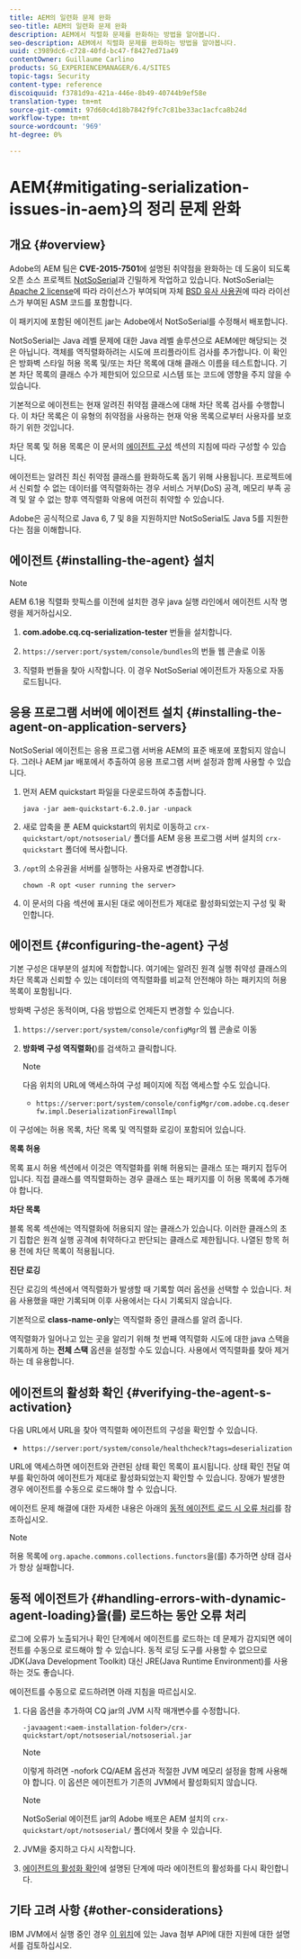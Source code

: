 ```yaml
---
title: AEM의 일련화 문제 완화
seo-title: AEM의 일련화 문제 완화
description: AEM에서 직렬화 문제를 완화하는 방법을 알아봅니다.
seo-description: AEM에서 직렬화 문제를 완화하는 방법을 알아봅니다.
uuid: c3989dc6-c728-40fd-bc47-f8427ed71a49
contentOwner: Guillaume Carlino
products: SG_EXPERIENCEMANAGER/6.4/SITES
topic-tags: Security
content-type: reference
discoiquuid: f3781d9a-421a-446e-8b49-40744b9ef58e
translation-type: tm+mt
source-git-commit: 97d60c4d18b7842f9fc7c81be33ac1acfca8b24d
workflow-type: tm+mt
source-wordcount: '969'
ht-degree: 0%

---
```



# AEM{#mitigating-serialization-issues-in-aem}의 정리 문제 완화

## 개요 {#overview}

Adobe의 AEM 팀은 **CVE-2015-7501**&#x200B;에 설명된 취약점을 완화하는 데 도움이 되도록 오픈 소스 프로젝트 [NotSoSerial](https://github.com/kantega/notsoserial)과 긴밀하게 작업하고 있습니다. NotSoSerial는 [Apache 2 license](https://www.apache.org/licenses/LICENSE-2.0)에 따라 라이선스가 부여되며 자체 [BSD 유사 사용권](https://asm.ow2.org/license.html)에 따라 라이선스가 부여된 ASM 코드를 포함합니다.

이 패키지에 포함된 에이전트 jar는 Adobe에서 NotSoSerial를 수정해서 배포합니다.

NotSoSerial는 Java 레벨 문제에 대한 Java 레벨 솔루션으로 AEM에만 해당되는 것은 아닙니다. 객체를 역직렬화하려는 시도에 프리플라이트 검사를 추가합니다. 이 확인은 방화벽 스타일 허용 목록 및/또는 차단 목록에 대해 클래스 이름을 테스트합니다. 기본 차단 목록의 클래스 수가 제한되어 있으므로 시스템 또는 코드에 영향을 주지 않을 수 있습니다.

기본적으로 에이전트는 현재 알려진 취약점 클래스에 대해 차단 목록 검사를 수행합니다. 이 차단 목록은 이 유형의 취약점을 사용하는 현재 악용 목록으로부터 사용자를 보호하기 위한 것입니다.

차단 목록 및 허용 목록은 이 문서의 [에이전트 구성](/help/sites-administering/mitigating-serialization-issues.md#configuring-the-agent) 섹션의 지침에 따라 구성할 수 있습니다.

에이전트는 알려진 최신 취약점 클래스를 완화하도록 돕기 위해 사용됩니다. 프로젝트에서 신뢰할 수 없는 데이터를 역직렬화하는 경우 서비스 거부(DoS) 공격, 메모리 부족 공격 및 알 수 없는 향후 역직렬화 악용에 여전히 취약할 수 있습니다.

Adobe은 공식적으로 Java 6, 7 및 8을 지원하지만 NotSoSerial도 Java 5를 지원한다는 점을 이해합니다.

## 에이전트 {#installing-the-agent} 설치

>[!NOTE]
>
>AEM 6.1용 직렬화 핫픽스를 이전에 설치한 경우 java 실행 라인에서 에이전트 시작 명령을 제거하십시오.

1. **com.adobe.cq.cq-serialization-tester** 번들을 설치합니다.

1. `https://server:port/system/console/bundles`의 번들 웹 콘솔로 이동
1. 직렬화 번들을 찾아 시작합니다. 이 경우 NotSoSerial 에이전트가 자동으로 자동 로드됩니다.

## 응용 프로그램 서버에 에이전트 설치 {#installing-the-agent-on-application-servers}

NotSoSerial 에이전트는 응용 프로그램 서버용 AEM의 표준 배포에 포함되지 않습니다. 그러나 AEM jar 배포에서 추출하여 응용 프로그램 서버 설정과 함께 사용할 수 있습니다.

1. 먼저 AEM quickstart 파일을 다운로드하여 추출합니다.

   ```shell
   java -jar aem-quickstart-6.2.0.jar -unpack
   ```

1. 새로 압축을 푼 AEM quickstart의 위치로 이동하고 `crx-quickstart/opt/notsoserial/` 폴더를 AEM 응용 프로그램 서버 설치의 `crx-quickstart` 폴더에 복사합니다.

1. `/opt`의 소유권을 서버를 실행하는 사용자로 변경합니다.

   ```shell
   chown -R opt <user running the server>
   ```

1. 이 문서의 다음 섹션에 표시된 대로 에이전트가 제대로 활성화되었는지 구성 및 확인합니다.

## 에이전트 {#configuring-the-agent} 구성

기본 구성은 대부분의 설치에 적합합니다. 여기에는 알려진 원격 실행 취약성 클래스의 차단 목록과 신뢰할 수 있는 데이터의 역직렬화를 비교적 안전해야 하는 패키지의 허용 목록이 포함됩니다.

방화벽 구성은 동적이며, 다음 방법으로 언제든지 변경할 수 있습니다.

1. `https://server:port/system/console/configMgr`의 웹 콘솔로 이동
1. **방화벽 구성 역직렬화(**)를 검색하고 클릭합니다.

   >[!NOTE]
   >
   >다음 위치의 URL에 액세스하여 구성 페이지에 직접 액세스할 수도 있습니다.
   >
   >* `https://server:port/system/console/configMgr/com.adobe.cq.deserfw.impl.DeserializationFirewallImpl`


이 구성에는 허용 목록, 차단 목록 및 역직렬화 로깅이 포함되어 있습니다.

**목록 허용**

목록 표시 허용 섹션에서 이것은 역직렬화를 위해 허용되는 클래스 또는 패키지 접두어입니다. 직접 클래스를 역직렬화하는 경우 클래스 또는 패키지를 이 허용 목록에 추가해야 합니다.

**차단 목록**

블록 목록 섹션에는 역직렬화에 허용되지 않는 클래스가 있습니다. 이러한 클래스의 초기 집합은 원격 실행 공격에 취약하다고 판단되는 클래스로 제한됩니다. 나열된 항목 허용 전에 차단 목록이 적용됩니다.

**진단 로깅**

진단 로깅의 섹션에서 역직렬화가 발생할 때 기록할 여러 옵션을 선택할 수 있습니다. 처음 사용했을 때만 기록되며 이후 사용에서는 다시 기록되지 않습니다.

기본적으로 **class-name-only**&#x200B;는 역직렬화 중인 클래스를 알려 줍니다.

역직렬화가 일어나고 있는 곳을 알리기 위해 첫 번째 역직렬화 시도에 대한 java 스택을 기록하게 하는 **전체 스택** 옵션을 설정할 수도 있습니다. 사용에서 역직렬화를 찾아 제거하는 데 유용합니다.

## 에이전트의 활성화 확인 {#verifying-the-agent-s-activation}

다음 URL에서 URL을 찾아 역직렬화 에이전트의 구성을 확인할 수 있습니다.

* `https://server:port/system/console/healthcheck?tags=deserialization`

URL에 액세스하면 에이전트와 관련된 상태 확인 목록이 표시됩니다. 상태 확인 전달 여부를 확인하여 에이전트가 제대로 활성화되었는지 확인할 수 있습니다. 장애가 발생한 경우 에이전트를 수동으로 로드해야 할 수 있습니다.

에이전트 문제 해결에 대한 자세한 내용은 아래의 [동적 에이전트 로드 시 오류 처리](#handling-errors-with-dynamic-agent-loading)를 참조하십시오.

>[!NOTE]
>
>허용 목록에 `org.apache.commons.collections.functors`을(를) 추가하면 상태 검사가 항상 실패합니다.

## 동적 에이전트가 {#handling-errors-with-dynamic-agent-loading}을(를) 로드하는 동안 오류 처리

로그에 오류가 노출되거나 확인 단계에서 에이전트를 로드하는 데 문제가 감지되면 에이전트를 수동으로 로드해야 할 수 있습니다. 동적 로딩 도구를 사용할 수 없으므로 JDK(Java Development Toolkit) 대신 JRE(Java Runtime Environment)를 사용하는 것도 좋습니다.

에이전트를 수동으로 로드하려면 아래 지침을 따르십시오.

1. 다음 옵션을 추가하여 CQ jar의 JVM 시작 매개변수를 수정합니다.

   ```shell
   -javaagent:<aem-installation-folder>/crx-quickstart/opt/notsoserial/notsoserial.jar
   ```

   >[!NOTE]
   >
   >이렇게 하려면 -nofork CQ/AEM 옵션과 적절한 JVM 메모리 설정을 함께 사용해야 합니다. 이 옵션은 에이전트가 기존의 JVM에서 활성화되지 않습니다.

   >[!NOTE]
   >
   >NotSoSerial 에이전트 jar의 Adobe 배포은 AEM 설치의 `crx-quickstart/opt/notsoserial/` 폴더에서 찾을 수 있습니다.

1. JVM을 중지하고 다시 시작합니다.

1. [에이전트의 활성화 확인](/help/sites-administering/mitigating-serialization-issues.md#verifying-the-agent-s-activation)에 설명된 단계에 따라 에이전트의 활성화를 다시 확인합니다.

## 기타 고려 사항 {#other-considerations}

IBM JVM에서 실행 중인 경우 [이 위치](https://www.ibm.com/support/knowledgecenter/SSSTCZ_2.0.0/com.ibm.rt.doc.20/user/attachapi.html)에 있는 Java 첨부 API에 대한 지원에 대한 설명서를 검토하십시오.

